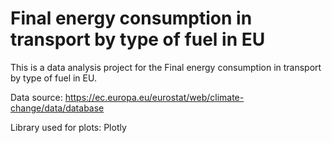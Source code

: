 # Final energy consumption in transport by type of fuel in EU

This is a data analysis project for the Final energy consumption in transport by type of fuel in EU.  

Data source: https://ec.europa.eu/eurostat/web/climate-change/data/database  

Library used for plots: Plotly
